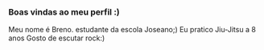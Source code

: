 ### Boas vindas ao meu perfil :)

Meu nome é Breno. estudante da escola Joseano;)
Eu pratico Jiu-Jitsu a 8 anos
Gosto de escutar rock:)
